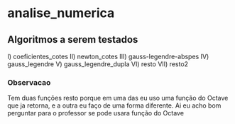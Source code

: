 # analise_numerica

## Algoritmos a serem testados
I) coeficientes_cotes
II) newton_cotes
III) gauss-legendre-abspes
IV) gauss_legendre
V) gauss_legendre_dupla
VI) resto
VII) resto2

### Observacao
Tem duas funções resto porque em uma das eu uso uma função do Octave que ja retorna, e a outra eu faço de uma forma diferente. Ai eu acho bom perguntar para o professor se pode usara função do Octave
